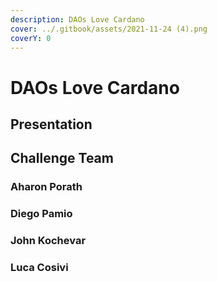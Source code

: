 ```yaml
---
description: DAOs Love Cardano
cover: ../.gitbook/assets/2021-11-24 (4).png
coverY: 0
---
```


# DAOs Love Cardano

## Presentation



## Challenge Team

### Aharon Porath

### Diego Pamio

### John Kochevar

### Luca Cosivi
